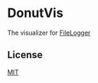 # DonutVis
The visualizer for [FileLogger](https://github.com/swag31415/Filelogger)

## License
[MIT](https://choosealicense.com/licenses/mit/)